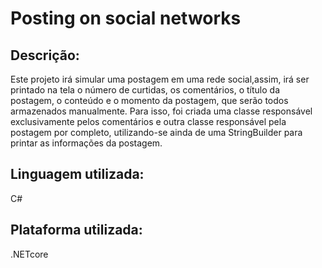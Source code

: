 # Posting on social networks
## Descrição:
Este projeto irá simular uma postagem em uma rede social,assim, irá ser printado na tela o número de curtidas, os comentários, o título da postagem, o conteúdo e o momento da postagem, que serão todos armazenados manualmente. Para isso, foi criada uma classe responsável exclusivamente pelos comentários e outra classe responsável pela postagem por completo, utilizando-se ainda de uma StringBuilder para printar as informações da postagem.
## Linguagem utilizada:
C#
## Plataforma utilizada:
.NETcore
